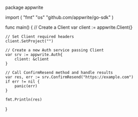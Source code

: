 package appwrite

import (
    "fmt"
    "os"
    "github.com/appwrite/go-sdk"
)

func main() {
    // Create a Client
    var client := appwrite.Client{}

    // Set Client required headers
    client.SetProject("")

    // Create a new Auth service passing Client
    var srv := appwrite.Auth{
        client: &client
    }

    // Call ConfirmResend method and handle results
    var res, err := srv.ConfirmResend("https://example.com")
    if err != nil {
        panic(err)
    }

    fmt.Println(res)
}
